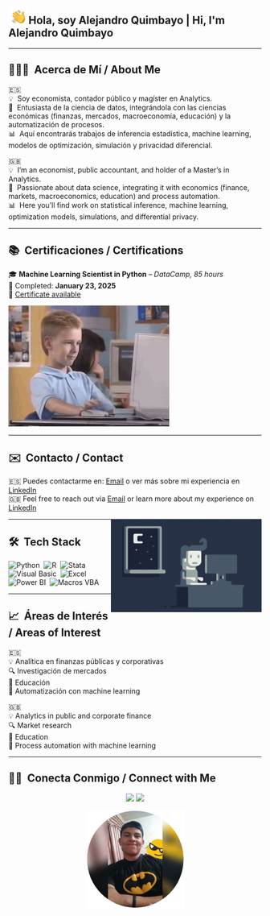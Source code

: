 <img alt="Hand Wave" src="https://raw.githubusercontent.com/AVS1508/AVS1508/master/assets/Hand%20Wave.gif" width='40' align="left"/><h2>Hola, soy Alejandro Quimbayo | Hi, I'm Alejandro Quimbayo</h2>

---

## 👨🏻‍💻 &nbsp;Acerca de Mí / About Me

🇪🇸  
💡 &nbsp;Soy economista, contador público y magíster en Analytics.  
💼 &nbsp;Entusiasta de la ciencia de datos, integrándola con las ciencias económicas (finanzas, mercados, macroeconomía, educación) y la automatización de procesos.  
📊 &nbsp;Aquí encontrarás trabajos de inferencia estadística, machine learning, modelos de optimización, simulación y privacidad diferencial.  

🇬🇧  
💡 &nbsp;I’m an economist, public accountant, and holder of a Master’s in Analytics.  
💼 &nbsp;Passionate about data science, integrating it with economics (finance, markets, macroeconomics, education) and process automation.  
📊 &nbsp;Here you’ll find work on statistical inference, machine learning, optimization models, simulations, and differential privacy.  

---

## 📚 &nbsp;Certificaciones / Certifications

🎓 **Machine Learning Scientist in Python** – *DataCamp, 85 hours*  
📅 Completed: **January 23, 2025**  
📄 [Certificate available](https://github.com/laquimbayos/laquimbayos/blob/main/certificate%20(1).pdf)  

![Luis Alejandro Quimbayo Suarez Banner](https://github.com/laquimbayos/laquimbayos/blob/main/3Wby.gif)

---

## ✉️ &nbsp;Contacto / Contact

🇪🇸 Puedes contactarme en: [Email](mailto:laquimbayos@gmail.com) o ver más sobre mi experiencia en [LinkedIn](https://www.linkedin.com/in/luis-alejandro-quimbayo-suarez-89612a160/)  
🇬🇧 Feel free to reach out via [Email](mailto:laquimbayos@gmail.com) or learn more about my experience on [LinkedIn](https://www.linkedin.com/in/luis-alejandro-quimbayo-suarez-89612a160/)  

<img alt="Night Coding" src="https://raw.githubusercontent.com/AVS1508/AVS1508/master/assets/Night-Coding.gif" align="right"/>

---

## 🛠 &nbsp;Tech Stack

![Python](https://img.shields.io/badge/-Python-05122A?style=flat&logo=python)&nbsp;
![R](https://img.shields.io/badge/-R-05122A?style=flat&logo=R&logoColor=276DC3)&nbsp;
![Stata](https://img.shields.io/badge/-Stata-05122A?style=flat&logo=stata)&nbsp;
![Visual Basic](https://img.shields.io/badge/-Visual%20Basic-05122A?style=flat&logo=visual-studio&logoColor=5C2D91)&nbsp;
![Excel](https://img.shields.io/badge/-Excel-05122A?style=flat&logo=microsoft-excel)&nbsp;
![Power BI](https://img.shields.io/badge/-Power%20BI-05122A?style=flat&logo=power-bi)&nbsp;
![Macros VBA](https://img.shields.io/badge/-Macros%20VBA-05122A?style=flat&logo=visual-studio)&nbsp;

---

## 📈 &nbsp;Áreas de Interés / Areas of Interest

🇪🇸  
💡 Analítica en finanzas públicas y corporativas  
🔍 Investigación de mercados  
🏫 Educación  
🤖 Automatización con machine learning  

🇬🇧  
💡 Analytics in public and corporate finance  
🔍 Market research  
🏫 Education  
🤖 Process automation with machine learning  

---

## 🤝🏻 &nbsp;Conecta Conmigo / Connect with Me

<p align="center">
<a href="https://www.linkedin.com/in/luis-alejandro-quimbayo-suarez-89612a160/"><img src="https://img.shields.io/badge/-LinkedIn-0077B5?style=flat&logo=Linkedin&logoColor=white"/></a>
<a href="mailto:laquimbayos@gmail.com"><img src="https://img.shields.io/badge/-Email-D14836?style=flat&logo=Gmail&logoColor=white"/></a>
</p>

<p align="center">
  <img src="https://github.com/laquimbayos/laquimbayos/blob/main/batman.png" alt="Batman">
</p>

